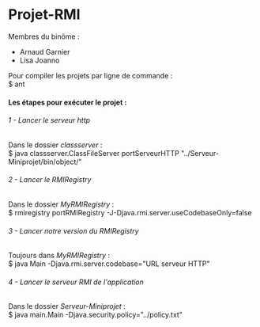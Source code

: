 # Projet-RMI
Membres du binôme :
<ul><li>Arnaud Garnier</li>
<li>Lisa Joanno</li></ul>

Pour compiler les projets par ligne de commande :<br />
$ ant

#### Les étapes pour exécuter le projet :

###### 1 - Lancer le serveur http
Dans le dossier <i>classserver</i> :<br />
$ java classserver.ClassFileServer portServeurHTTP "../Serveur-Miniprojet/bin/object/"

###### 2 - Lancer le RMIRegistry
Dans le dossier <i>MyRMIRegistry</i> :<br />
$ rmiregistry portRMIRegistry -J-Djava.rmi.server.useCodebaseOnly=false

###### 3 - Lancer notre version du RMIRegistry
Toujours dans <i>MyRMIRegistry</i> :<br />
$ java Main -Djava.rmi.server.codebase="URL serveur HTTP"

###### 4 - Lancer le serveur RMI de l'application
Dans le dossier <i>Serveur-Miniprojet</i> :<br />
$ java main.Main -Djava.security.policy="../policy.txt"
